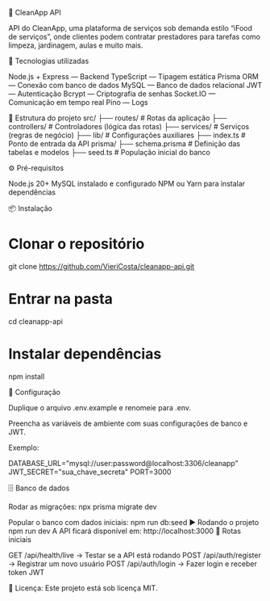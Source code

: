 🧹 CleanApp API

API do CleanApp, uma plataforma de serviços sob demanda estilo “iFood de serviços”, onde clientes podem contratar prestadores para tarefas como limpeza, jardinagem, aulas e muito mais.

🚀 Tecnologias utilizadas

Node.js + Express — Backend
TypeScript — Tipagem estática
Prisma ORM — Conexão com banco de dados
MySQL — Banco de dados relacional
JWT — Autenticação
Bcrypt — Criptografia de senhas
Socket.IO — Comunicação em tempo real
Pino — Logs

📂 Estrutura do projeto
src/
 ├── routes/        # Rotas da aplicação
 ├── controllers/   # Controladores (lógica das rotas)
 ├── services/      # Serviços (regras de negócio)
 ├── lib/           # Configurações auxiliares
 ├── index.ts       # Ponto de entrada da API
prisma/
 ├── schema.prisma  # Definição das tabelas e modelos
 ├── seed.ts        # População inicial do banco

⚙️ Pré-requisitos

Node.js 20+
MySQL instalado e configurado
NPM ou Yarn para instalar dependências

📦 Instalação
# Clonar o repositório
git clone https://github.com/VieriCosta/cleanapp-api.git

# Entrar na pasta
cd cleanapp-api

# Instalar dependências
npm install

🔧 Configuração

Duplique o arquivo .env.example e renomeie para .env.

Preencha as variáveis de ambiente com suas configurações de banco e JWT.

Exemplo:

DATABASE_URL="mysql://user:password@localhost:3306/cleanapp"
JWT_SECRET="sua_chave_secreta"
PORT=3000

🗄️ Banco de dados

Rodar as migrações:
npx prisma migrate dev

Popular o banco com dados iniciais:
npm run db:seed
▶️ Rodando o projeto
npm run dev
A API ficará disponível em:
http://localhost:3000
📌 Rotas iniciais

GET /api/health/live → Testar se a API está rodando
POST /api/auth/register → Registrar um novo usuário
POST /api/auth/login → Fazer login e receber token JWT

📄 Licença: Este projeto está sob licença MIT.